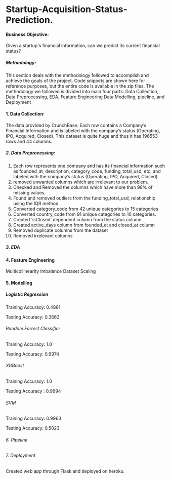 # Startup-Acquisition-Status-Prediction.
#### Business Objective:
Given a startup's financial information, can we predict its current financial status?

##### Methodology:
This section deals with the methodology followed to accomplish and achieve the goals of the project. Code snippets are shown here for reference purposes, but the entire code is available in the zip files. The methodology we followed is divided into main four parts: Data Collection, Data Preprocessing, EDA, Feature Engineering Data Modelling, pipeline, and Deployment 

#### 1. Data Collection:
The data provided by CrunchBase. Each row contains a Company’s Financial Information and is labeled with the company’s status (Operating, IPO, Acquired, Closed). This dataset is quite huge and thus it has 196553 rows and 44 columns.

##### 2. Data Preprocessing:
1. Each row represents one company and has its financial information such as founded_at, description, category_code, funding_total_usd, etc, and labeled with the company’s status (Operating, IPO, Acquired, Closed)
2. removed unwanted columns which are irrelevant to our problem.
3. Checked and Removed the columns which have more than 98% of missing values.
4. Found and removed outliers from the funding_total_usd, relationship using the IQR method.
5. Converted category_code from 42 unique categories to 15 categories
6. Converted country_code from 91 unique categories to 10 categories.
7. Created ‘isClosed’ dependent column from the status column
8. Created active_days column from founded_at and closed_at column
9. Removed duplicate columns from the dataset 
10. Removed irrelevant columns

##### 3. EDA

#### 4. Feature Engineering

Multicollinearity
Imbalance Dataset
Scaling

#### 5. Modelling

##### Logistic Regression

Training Accuracy: 0.4861

Testing Accuracy: 0.3663

###### Random Forrest Classifier

Training Accuracy: 1.0

Testing Accuracy: 0.9974

###### XGBoost

Training Accuracy: 1.0

Testing Accuracy : 0.9994

###### SVM

Training Accuracy: 0.9963

Testing Accuracy: 0.5023

###### 6. Pipeline
	

###### 7. Deployment

Created web app through Flask and deployed on heroku.

